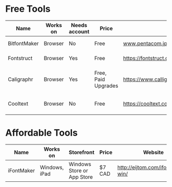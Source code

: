 # Free Tools

Name | Works on | Needs account | Price | Website | Other notes
---|---|---|---|---|---
BitfontMaker | Browser | No | Free | www.pentacom.jp/pentacom/bitfontmaker2/ | Limited resolution
Fontstruct | Browser | Yes | Free | https://fontstruct.com | Open-source
Caligraphr | Browser | Yes | Free, Paid Upgrades | https://www.calligraphr.com/en/ | Requires Scanner or PDF Editor
Cooltext | Browser | No | Free | https://cooltext.com | Limited, novelty texts only

# Affordable Tools

Name | Works on | Storefront | Price | Website
---|---|---|---|---
iFontMaker | Windows, iPad | Windows Store or App Store | $7 CAD | http://eijtom.com/ifontmaker-win/
